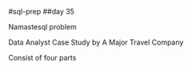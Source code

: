 #sql-prep
##day 35

Namastesql problem

Data Analyst Case Study by A Major Travel Company

Consist of four parts
